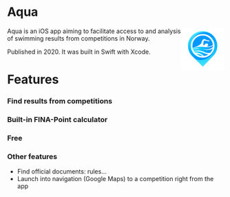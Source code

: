 # Aqua
<img align="right" width="100" height="100" src="https://github.com/MariusGen1/Aqua/blob/master/icon-2%403x.png"></img>

Aqua is an iOS app aiming to facilitate access to and analysis of swimming results from competitions in Norway. 

Published in 2020. It was built in Swift with Xcode.

# Features
### Find results from competitions


### Built-in FINA-Point calculator


### Free


### Other features
 - Find official documents: rules...
 - Launch into navigation (Google Maps) to a competition right from the app
